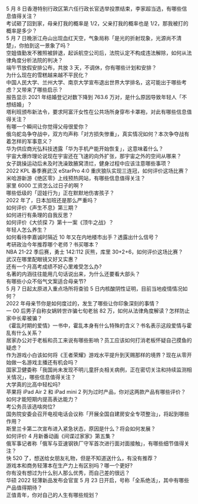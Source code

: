5 月 8 日香港特别行政区第六任行政长官选举投票结束，李家超当选，有哪些信息值得关注？  
考试砸了回到家，母亲打我的概率是 1/2，父亲打我的概率也是 1/2，那我被打的概率是多少？  
5 月 7 日晚浙江舟山出现血红天空，气象局称「是光的折射现象，光源尚不清楚」，你拍到这一景象了吗？  
空姐值勤发不雅照被辞退，起诉航空公司后，法院认定不构成违法解除，如何从法律角度分析法院的判决？  
端午节放假安排公布，共放 3 天，不调休，你有哪些计划和安排？  
为什么现在的雪糕越来越不平民化？  
中国人民大学、兰州大学、南京大学宣布退出世界大学排名，这可能出于哪些考虑？又带来了哪些启示？  
报告显示 2021 年结婚登记对数下降到 763.6 万对，是什么原因导致年轻人「不想结婚」？  
塔利班颁布新法令，要求阿富汗女性在公共场所身穿布卡罩袍，对此有哪些信息值得关注？  
有哪一个瞬间让你觉得父母很爱你？  
俄乌蛇岛争夺战中，双方均声称「对方损失惨重」，真实情况如何？本次争夺战有着怎样的军事意义？  
华为供应商光弘科技透露「华为手机产能开始恢复」，这意味着什么？  
宇宙大爆炸理论说现在宇宙还在飞速的向外扩张，那宇宙之外的空间从哪来？  
女子跳操运动后未及时洗澡致腋窝溃烂，健身过程中应该注意哪些事项？  
2022 KPL 春季赛武汉 eStarPro 4:0 重庆狼队实现三连冠，如何评价这场比赛？  
米哈游新游《绝区零》上线预热网站，有哪些信息值得关注？  
家里 6000 工资怎么过日子的啊 ?  
哪些低级的「逗娃行为」正在默默地伤害孩子？  
2022 年了，日本加班还是那么严重吗？  
如何评价《声生不息》第三期？  
如何进行有条理的自我反思？  
如何评价《大侦探 7》第十一案《顶牛之战》？  
年轻人怎么养生？  
如何看待李嘉诚时隔近 10 年又在内地楼市出手？透露出什么信号？  
考研政治今年推荐哪个老师？书买哪本？  
NBA 21-22 季后赛，勇士 142:112 灰熊，库里 30+2+6，如何评价这场比赛？  
武汉在哪里配眼镜又好又实惠？  
还有一个月高考成绩不好心里难受怎么办?  
名著的内涵往往能用几句话说出来，为什么还要看大部头？  
有哪些小众不俗气文案适合母亲节?  
5 月 7 日起太原进入重点场所将查验 5 日内核酸阴性证明，目前当地疫情情况如何？  
2022 年母亲节你是如何度过的，发生了哪些让你印象深刻的事情？  
一 00 后男子自称女娲转世诈骗七旬老翁 82 万，如何从法律角度解读？怎样防止家中长辈被骗？  
《霍乱时期的爱情》一书中，霍乱本身有什么特殊的含义？书名表示这段爱情与霍乱有什么关系？  
居家办公对于老板和员工来说有哪些影响？员工应该如何打消老板怀疑自己摸鱼的疑虑？  
作为游戏小白该如何将《王者荣耀》游戏水平提升到天赐那样的境界？现在从零开始做一名游戏主播还有机会吗？  
国家卫健委称「我国尚未发现不明儿童肝炎相关病例，正在密切关注和持续监测相关情况」，哪些信息值得关注？  
大学真的比高中轻松吗?  
苹果将 iPad Air 2 和 iPad mini 2 列为过时产品，你对这两款产品有哪些评价？  
如何才能短期内提高表达能力？  
考公务员该选啥岗位?  
国务院安委会召开电视电话会议称「开展全国自建房安全专项整治」，将起到哪些作用？  
斯里兰卡第二次宣布进入紧急状态，原因是什么？将会如何发展？  
如何评价 4 月新番动画《间谍过家家》第五集？  
俄军事记者称「俄军与亚速钢铁厂守军首次进行面对面接触」，有哪些细节值得关注？  
快 520 了，想送给女朋友礼物，但是不知道送什么，有没有推荐？  
游戏本和商务轻薄本在生产力上有区别吗？哪一个更好?  
你有没有想过为什么别人那么优秀，而自己差的很远？  
华硕 2022 轻薄新品发布会官宣 5 月 23 日开启，号称「全系绝活」，其中有哪些产品值得期待？  
正值青年，你对自己的人生有哪些规划？  
